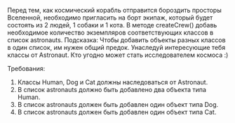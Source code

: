 
Перед тем, как космический корабль отправится бороздить просторы Вселенной, необходимо пригласить на борт экипаж, который будет состоять из 2 людей, 1 собаки и 1 кота.
В методе createCrew() добавь необходимое количество экземпляров соответствующих классов в список astronauts.
Подсказка:
Чтобы добавить объекты разных классов в один список, им нужен общий предок. Унаследуй интересующие тебя классы от Astronaut. Кто угодно может стать исследователем космоса :)


Требования:
1.	Классы Human, Dog и Cat должны наследоваться от Astronaut.
2.	В список astronauts должно быть добавлено два объекта типа Human.
3.	В список astronauts должен быть добавлен один объект типа Dog.
4.	В список astronauts должен быть добавлен один объект типа Cat.


